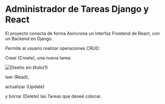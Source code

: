 # Administrador de Tareas Django y React

El proyecto conecta de forma Asincrona un Interfaz Frontend de React, con un Backend en Django.

Permite al usuario realizar operaciones CRUD: 

Crear (Create), una nueva tarea:

![Diseño sin título(1)](https://user-images.githubusercontent.com/117633586/234831978-f69ccc1a-e6a8-4e95-aa12-c52c72e31a49.gif)


leer (Read),




actualizar (Update) 


y borrar (Delete) las Tareas que deseé colocar.

